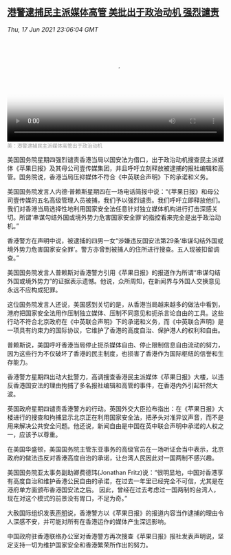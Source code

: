 <!--1623973142000-->
[港警逮捕民主派媒体高管 美批出于政治动机 强烈谴责](https://www.voachinese.com/a/state-department-report-20210617/5933083.html)
------

<div><i>Thu, 17 Jun 2021 23:06:04 GMT</i></div><video poster="https://images.weserv.nl?url=gdb.voanews.com/d26e80b7-b68c-43f0-965e-a2541b9c1e5e_tv_r1_s_w900.jpg" src="https://av.voanews.com/Videoroot/Pangeavideo/2021/06/d/d2/d26e80b7-b68c-43f0-965e-a2541b9c1e5e_240p.mp4" style="width:100%" controls></video><div><small style="color: #999;">美：港警逮捕民主派媒体高管出于政治动机</small></div><p>美国国务院星期四强烈谴责香港当局以国安法为借口，出于政治动机搜查民主派媒体《苹果日报》及其母公司壹传媒集团，并且呼吁立刻释放被逮捕的报社编辑和高管。国务院说，香港当局压抑媒体不符合《中英联合声明》下的承诺和义务。</p><p>美国国务院发言人内德·普赖斯星期四在一场电话简报中说：“《苹果日报》和母公司壹传媒的五名高级管理人员被捕，我们予以强烈谴责。我们呼吁立即释放他们。我们对香港当局选择性地利用国家安全法任意针对独立媒体机构进行打击深感关切。所谓‘串谋勾结外国或境外势力危害国家安全罪’的指控看来完全是出于政治动机。”</p><p>香港警方在声明中说，被逮捕的四男一女“涉嫌违反国安法第29条‘串谋勾结外国或境外势力危害国家安全罪’。警方亦曾到被捕人的住所进行搜查。五人现被扣留调查。”</p><p>美国国务院发言人普赖斯对香港警方引用《苹果日报》的报道作为所谓“串谋勾结外国或境外势力”的证据表示遗憾。他说，众所周知，在新闻界与外国人交换意见永远不应构成犯罪。</p><p>这位国务院发言人还说，美国感到关切的是，从香港当局越来越多的做法中看到，港府把国家安全法用作压制独立媒体、压制不同意见和扼杀言论自由的工具。这些行动不符合北京政府在《中英联合声明》下的承诺和义务，而《中英联合声明》是一项具有约束力的国际协议，它维护了香港的高度自治、保护港人的权利和自由。</p><p>普赖斯说，美国呼吁香港当局停止扼杀媒体自由、停止限制信息自由流动的努力，因为这些行为不仅破坏了香港的民主制度，也损害了香港作为国际枢纽的信誉和生存能力。</p><p>香港警方星期四出动大批警力，高调搜查香港民主派媒体《苹果日报》大楼，以违反香港国安法的理由拘捕了多名报社编辑和高管的事件，在香港内外引起轩然大波。</p><p>英国政府星期四谴责香港警方的行动。英国外交大臣拉布指出：在《苹果日报》大楼进行的搜查和拘捕显示北京正在利用国家安全法，把矛头对准异议声音，而不是用来解决公共安全问题。他还说，新闻自由是中国在英中联合声明中承诺的人权之一，应该予以尊重。</p><p>在美国华盛顿，美国国务院主管东亚事务的高级官员在一场听证会当中表示，北京政府的做法违反对香港高度自治的承诺，让台湾人民因此对一国两制不感兴趣。</p><p>美国国务院亚太事务副助卿费德玮(Jonathan Fritz)说：“很明显地，中国对香港享有高度自治和维护香港公民自由的承诺，在过去一年里已经完全不可信，尤其是在港府单方面颁布香港国安法之后。 因此，曾经在过去考虑过一国两制的台湾人，现在对这个模式的前景没有胃口，不足为奇。”</p><p>大赦国际组织发表<a class="wsw__a" href="https://www.amnesty.org/en/latest/news/2021/06/hong-kong-apple-daily-raid-arrests-a-brazen-attack-on-press-freedom/" target="_blank">声明</a>说，香港警方以《苹果日报》的报道内容当作逮捕的理由令人深感不安，并可能对所有在香港运作的媒体产生深远影响。</p><p>中国政府驻香港联络办公室对香港警方再次搜查《苹果日报》报社发表声明说，坚定支持一切为维护国家安全和香港繁荣所作出的努力。</p>
